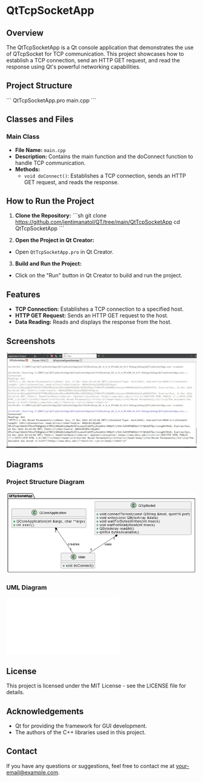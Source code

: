 # QtTcpSocketApp 
 
## Overview 
The QtTcpSocketApp is a Qt console application that demonstrates the use of QTcpSocket for TCP communication. This project showcases how to establish a TCP connection, send an HTTP GET request, and read the response using Qt's powerful networking capabilities. 
 
## Project Structure 
\``` 
QtTcpSocketApp.pro 
main.cpp 
\``` 
 
## Classes and Files 
 
### Main Class 
- **File Name:** `main.cpp` 
- **Description:** Contains the main function and the doConnect function to handle TCP communication. 
- **Methods:** 
  - `void doConnect()`: Establishes a TCP connection, sends an HTTP GET request, and reads the response. 
 
## How to Run the Project 
1. **Clone the Repository:** 
  \```sh 
  git clone https://github.com/jentimanatol/QT/tree/main/QtTcpSocketApp 
  cd QtTcpSocketApp 
  \``` 
 
2. **Open the Project in Qt Creator:** 
  - Open `QtTcpSocketApp.pro` in Qt Creator. 
 
3. **Build and Run the Project:** 
  - Click on the "Run" button in Qt Creator to build and run the project. 
 
## Features 
- **TCP Connection:** Establishes a TCP connection to a specified host. 
- **HTTP GET Request:** Sends an HTTP GET request to the host. 
- **Data Reading:** Reads and displays the response from the host. 
 
## Screenshots 
![Application Output](./QtTcpSocketApp/AplicationOutput.jpg) 
 
## Diagrams 
### Project Structure Diagram 
![Project Structure Diagram](./QtTcpSocketApp/Untitled%20Diagram.drawio.png) 
 
### UML Diagram 
![UML Diagram](./QtTcpSocketApp/UMLDiagram.txt) 
 
## License 
This project is licensed under the MIT License - see the LICENSE file for details. 
 
## Acknowledgements 
- Qt for providing the framework for GUI development. 
- The authors of the C++ libraries used in this project. 
 
## Contact 
If you have any questions or suggestions, feel free to contact me at [your-email@example.com](mailto:your-email@example.com). 
